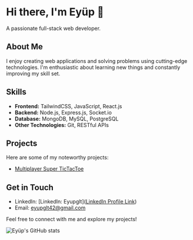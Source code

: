 # Hi there, I'm Eyüp 👋
A passionate full-stack web developer.

## About Me
I enjoy creating web applications and solving problems using cutting-edge technologies. I'm enthusiastic about learning new things and constantly improving my skill set.

## Skills
- **Frontend:** TailwindCSS, JavaScript, React.js
- **Backend:** Node.js, Express.js, Socket.io
- **Database:** MongoDB, MySQL, PostgreSQL
- **Other Technologies:** Git, RESTful APIs 

## Projects
Here are some of my noteworthy projects:
- [Multiplayer Super TicTacToe]([Link](https://github.com/Jupkobe/multiplayer-super-tictactoe))
<!-- - [Project 2 Name](Link)
- [Project 3 Name](Link) -->

## Get in Touch
- LinkedIn: [LinkedIn: Eyupglt]([LinkedIn Profile Link](https://www.linkedin.com/in/eyupglt/))
- Email: eyupglt42@gmail.com

Feel free to connect with me and explore my projects!

![Eyüp's GitHub stats](https://github-readme-stats.vercel.app/api?username=YourGitHubUsername&show_icons=true&theme=radical)
